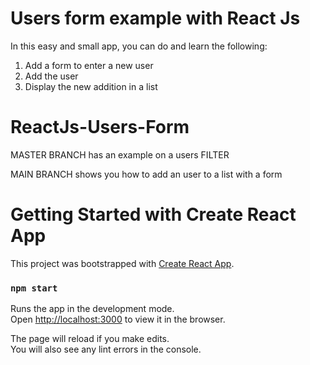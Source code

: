 # Users form example with React Js

In this easy and small app, you can do and learn the following:

1. Add a form to enter a new user
2. Add the user
3. Display the new addition in a list

# ReactJs-Users-Form

MASTER BRANCH has an example on a users FILTER

MAIN BRANCH shows you how to add an user to a list with a form

# Getting Started with Create React App

This project was bootstrapped with [Create React App](https://github.com/facebook/create-react-app).

### `npm start`

Runs the app in the development mode.\
Open [http://localhost:3000](http://localhost:3000) to view it in the browser.

The page will reload if you make edits.\
You will also see any lint errors in the console.


